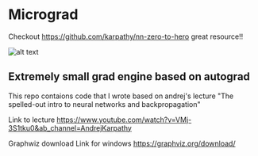 # Micrograd

Checkout https://github.com/karpathy/nn-zero-to-hero great resource!!

![alt text](https://i.ytimg.com/vi/OjMiTGrCSaA/hqdefault.jpg)
## Extremely small grad engine based on autograd

This repo contaions code that I wrote based on andrej's lecture "The spelled-out intro to neural networks and backpropagation"

Link to lecture https://www.youtube.com/watch?v=VMj-3S1tku0&ab_channel=AndrejKarpathy

Graphwiz download Link for windows https://graphviz.org/download/
